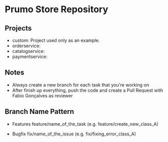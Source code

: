 # Prumo Store Repository


## Projects
- custom: Project used only as an example.
- orderservice:
- catalogservice:
- paymentservice:

## Notes

- Always create a new branch for each task that you're working on
- After finish up everything, push the code and create a Pull Request with Fabio Gonçalves as reviewer

## Branch Name Pattern
- Features
feature/name_of_the_task (e.g. feature/create_new_class_A)

- Bugfix
fix/name_of_the_issue (e.g. fix/fixing_error_class_A)
